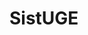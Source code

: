 # SistUGE


<!DOCTYPE html>
<html lang="en">
<head>
  <meta charset="utf-8" />
  <meta name="viewport" content="width=device-width, initial-scale=1" />
  <meta
    name="description"
    content="SwaggerUI"
  />
  <title>Projeto UGE</title>
  <link rel="stylesheet" href="https://unpkg.com/swagger-ui-dist@4.5.0/swagger-ui.css" />
</head>
<body>
<div id="swagger-ui"></div>
<script src="https://unpkg.com/swagger-ui-dist@4.5.0/swagger-ui-bundle.js" crossorigin></script>

<script>
  window.onload = () => {
    window.ui = SwaggerUIBundle({
      dom_id: '#swagger-ui',
      docExpansion: 'list',
      deepLinking: true,
      url: "swagger.yaml",
      syntaxHighlight: {
        activate: true,
        theme: 'agate',
      },
      persistAuthorization: false,
    });
  };
</script>
</body>
</html>

